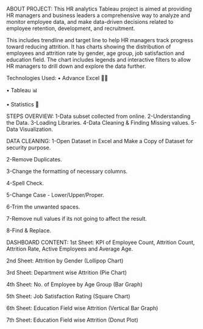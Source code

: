 ABOUT PROJECT:
This HR analytics Tableau project is aimed at providing HR managers and business leaders a comprehensive way to analyze and monitor employee data, and make data-driven decisions related to employee retention, development, and recruitment.

This includes trendline and target line to help HR managers track progress toward reducing attrition. It has charts showing the distribution of employees and attrition rate by gender, age group, job satisfaction and education field. The chart includes legends and interactive filters to allow HR managers to drill down and explore the data further.

Technologies Used:
• Advance Excel 👨‍💻 

• Tableau 📊

• Statistics 📜

STEPS OVERVIEW:
1-Data subset collected from online.
2-Understanding the Data.
3-Loading Libraries.
4-Data Cleaning & Finding Missing values.
5-Data Visualization.

DATA CLEANING:
1-Open Dataset in Excel and Make a Copy of Dataset for security purpose.

2-Remove Duplicates.

3-Change the formatting of necessary columns.

4-Spell Check.

5-Change Case - Lower/Upper/Proper.

6-Trim the unwanted spaces.

7-Remove null values if its not going to affect the result.

8-Find & Replace.

DASHBOARD CONTENT:
1st Sheet: KPI of Employee Count, Attrition Count, Attrition Rate, Active Employees and Average Age.

2nd Sheet: Attrition by Gender (Lollipop Chart)

3rd Sheet: Department wise Attrition (Pie Chart)

4th Sheet: No. of Employee by Age Group (Bar Graph)

5th Sheet: Job Satisfaction Rating (Square Chart)

6th Sheet: Education Field wise Attrition (Vertical Bar Graph)

7th Sheet: Education Field wise Attrition (Donut Plot)

